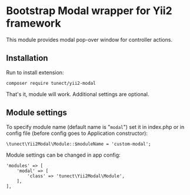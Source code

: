 # Bootstrap Modal wrapper for Yii2 framework

This module provides modal pop-over window for controller actions.

## Installation

Run to install extension:

	composer require tunect/yii2-modal

That's it, module will work. Additional settings are optional.

## Module settings

To specify module name (default name is "`modal`") set it in index.php or in config file (before config goes to Application constructor):

	\tunect\Yii2Modal\Module::$moduleName = 'custom-modal';

Module settings can be changed in app config:

	'modules' => [
		'modal' => [
			'class' => 'tunect\Yii2Modal\Module',
		],
	],
